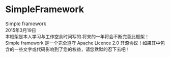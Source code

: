 # SimpleFramework<br/>
<font style="font-size:15px">Simple framework</font><br/>
2015年3月19日<br/>
本框架是本人学习与工作空余时间写的.将来的一年将会不断完善此框架！<br/>
Simple framework 是一个完全遵守 Apache Licence 2.0 开源协议！如果其中包含的一些文字或代码影响到了您的权益，请您默默的忍下去吧！
